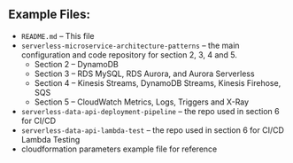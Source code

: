 ## Example Files:

* `README.md` – This file
* `serverless-microservice-architecture-patterns` – the main configuration and code repository for section 2, 3, 4 and 5.
    * Section 2 – DynamoDB
    * Section 3 – RDS MySQL, RDS Aurora, and Aurora Serverless
    * Section 4 – Kinesis Streams, DynamoDB Streams, Kinesis Firehose, SQS 
    * Section 5 – CloudWatch Metrics, Logs, Triggers and X-Ray
* `serverless-data-api-deployment-pipeline` – the repo used in section 6 for CI/CD
* `serverless-data-api-lambda-test` – the repo used in section 6 for CI/CD Lambda Testing
* cloudformation parameters example file for reference
